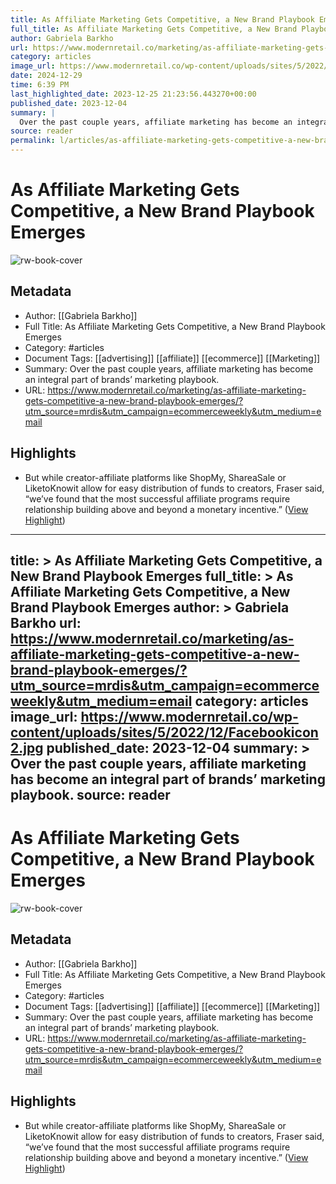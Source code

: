 ```yaml
---
title: As Affiliate Marketing Gets Competitive, a New Brand Playbook Emerges
full_title: As Affiliate Marketing Gets Competitive, a New Brand Playbook Emerges
author: Gabriela Barkho
url: https://www.modernretail.co/marketing/as-affiliate-marketing-gets-competitive-a-new-brand-playbook-emerges/?utm_source=mrdis&utm_campaign=ecommerceweekly&utm_medium=email
category: articles
image_url: https://www.modernretail.co/wp-content/uploads/sites/5/2022/12/Facebookicon2.jpg
date: 2024-12-29
time: 6:39 PM
last_highlighted_date: 2023-12-25 21:23:56.443270+00:00
published_date: 2023-12-04
summary: |
  Over the past couple years, affiliate marketing has become an integral part of brands’ marketing playbook.
source: reader
permalink: l/articles/as-affiliate-marketing-gets-competitive-a-new-brand-playbook-emerges
---
```

# As Affiliate Marketing Gets Competitive, a New Brand Playbook Emerges

![rw-book-cover](https://www.modernretail.co/wp-content/uploads/sites/5/2022/12/Facebookicon2.jpg)

## Metadata
- Author: [[Gabriela Barkho]]
- Full Title: As Affiliate Marketing Gets Competitive, a New Brand Playbook Emerges
- Category: #articles
- Document Tags: [[advertising]] [[affiliate]] [[ecommerce]] [[Marketing]] 
- Summary: Over the past couple years, affiliate marketing has become an integral part of brands’ marketing playbook.
- URL: https://www.modernretail.co/marketing/as-affiliate-marketing-gets-competitive-a-new-brand-playbook-emerges/?utm_source=mrdis&utm_campaign=ecommerceweekly&utm_medium=email

## Highlights
- But while creator-affiliate platforms like ShopMy, ShareaSale or LiketoKnowit allow for easy distribution of funds to creators, Fraser said, “we’ve found that the most successful affiliate programs require relationship building above and beyond a monetary incentive.” ([View Highlight](https://read.readwise.io/read/01hjhdstk6t7cn8fksxt86d64a))


---
title: >
  As Affiliate Marketing Gets Competitive, a New Brand Playbook Emerges
full_title: >
  As Affiliate Marketing Gets Competitive, a New Brand Playbook Emerges
author: >
  Gabriela Barkho
url: https://www.modernretail.co/marketing/as-affiliate-marketing-gets-competitive-a-new-brand-playbook-emerges/?utm_source=mrdis&utm_campaign=ecommerceweekly&utm_medium=email
category: articles
image_url: https://www.modernretail.co/wp-content/uploads/sites/5/2022/12/Facebookicon2.jpg
published_date: 2023-12-04
summary: >
  Over the past couple years, affiliate marketing has become an integral part of brands’ marketing playbook.
source: reader
---
# As Affiliate Marketing Gets Competitive, a New Brand Playbook Emerges

![rw-book-cover](https://www.modernretail.co/wp-content/uploads/sites/5/2022/12/Facebookicon2.jpg)

## Metadata
- Author: [[Gabriela Barkho]]
- Full Title: As Affiliate Marketing Gets Competitive, a New Brand Playbook Emerges
- Category: #articles
- Document Tags: [[advertising]] [[affiliate]] [[ecommerce]] [[Marketing]] 
- Summary: Over the past couple years, affiliate marketing has become an integral part of brands’ marketing playbook.
- URL: https://www.modernretail.co/marketing/as-affiliate-marketing-gets-competitive-a-new-brand-playbook-emerges/?utm_source=mrdis&utm_campaign=ecommerceweekly&utm_medium=email

## Highlights
- But while creator-affiliate platforms like ShopMy, ShareaSale or LiketoKnowit allow for easy distribution of funds to creators, Fraser said, “we’ve found that the most successful affiliate programs require relationship building above and beyond a monetary incentive.” ([View Highlight](https://read.readwise.io/read/01hjhdstk6t7cn8fksxt86d64a))


